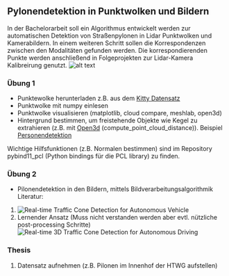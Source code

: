 ## Pylonendetektion in Punktwolken und Bildern ##
In der Bachelorarbeit soll ein Algorithmus entwickelt werden zur automatischen Detektion von Straßenpylonen in Lidar Punktwolken und Kamerabildern. In einem weiteren Schritt sollen die Korrespondenzen zwischen den Modalitäten gefunden werden. Die korrespondierenden Punkte werden anschließend in Folgeprojekten zur Lidar-Kamera Kalibreirung genutzt.
![alt text](https://unitbase.de/image/cache/catalog/Verkehr/pylone-leitkegel-mieten-berlin-unitbase-800x800.jpg)

### Übung 1 ###

* Punktewolke herunterladen z.B. aus dem [Kitty Datensatz](http://www.cvlibs.net/datasets/kitti/raw_data.php)
* Punktwolke mit numpy einlesen
* Punktwolke visualisieren (matplotlib, cloud compare, meshlab, open3d)
* Hintergrund bestimmen, um freistehende Objekte wie Kegel zu extrahieren (z.B. mit [Open3d](http://www.open3d.org/docs/release/index.html) (compute_point_cloud_distance)). Beispiel [Personendetektion](https://www.blickfeld.com/de/blog/objektdetektion/)

Wichtige Hilfsfunktionen (z.B. Normalen bestimmen) sind im Repository pybind11_pcl (Python bindings für die PCL library) zu finden.

### Übung 2 ###
* Pilonendetektion in den Bildern, mittels Bildverarbeitungsalgorithmik <br />
Literatur:
1. ![Real-time Traffic Cone Detection for Autonomous Vehicle](https://ieeexplore.ieee.org/stamp/stamp.jsp?tp=&arnumber=7260215)
2. Lernender Ansatz (Muss nicht verstanden werden aber evtl. nützliche post-processing Schritte) ![Real-time 3D Traffic Cone Detection for Autonomous Driving](https://ieeexplore.ieee.org/stamp/stamp.jsp?tp=&arnumber=8814089)


### Thesis ###
1. Datensatz aufnehmen (z.B. Pilonen im Innenhof der HTWG aufstellen)